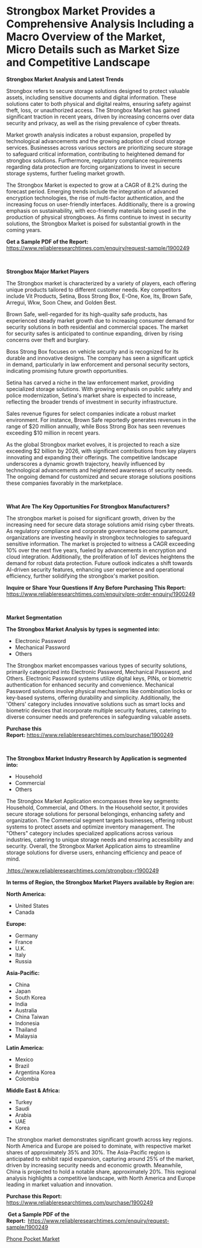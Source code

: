 <p><h1>Strongbox Market Provides a Comprehensive Analysis Including a Macro Overview of the Market, Micro Details such as Market Size and Competitive Landscape</h1></p><p><strong>Strongbox Market Analysis and Latest Trends</strong></p>
<p><p>Strongbox refers to secure storage solutions designed to protect valuable assets, including sensitive documents and digital information. These solutions cater to both physical and digital realms, ensuring safety against theft, loss, or unauthorized access. The Strongbox Market has gained significant traction in recent years, driven by increasing concerns over data security and privacy, as well as the rising prevalence of cyber threats.</p><p>Market growth analysis indicates a robust expansion, propelled by technological advancements and the growing adoption of cloud storage services. Businesses across various sectors are prioritizing secure storage to safeguard critical information, contributing to heightened demand for strongbox solutions. Furthermore, regulatory compliance requirements regarding data protection are forcing organizations to invest in secure storage systems, further fueling market growth.</p><p>The Strongbox Market is expected to grow at a CAGR of 8.2% during the forecast period. Emerging trends include the integration of advanced encryption technologies, the rise of multi-factor authentication, and the increasing focus on user-friendly interfaces. Additionally, there is a growing emphasis on sustainability, with eco-friendly materials being used in the production of physical strongboxes. As firms continue to invest in security solutions, the Strongbox Market is poised for substantial growth in the coming years.</p></p>
<p><strong>Get a Sample PDF of the Report:&nbsp;</strong> <a href="https://www.reliableresearchtimes.com/enquiry/request-sample/1900249?utm_campaign=2139&utm_medium=2&utm_source=Github&utm_content=ia&utm_term=09022025&utm_id=strongbox">https://www.reliableresearchtimes.com/enquiry/request-sample/1900249</a></p>
<p>&nbsp;</p>
<p><strong>Strongbox Major Market Players</strong></p>
<p><p>The Strongbox market is characterized by a variety of players, each offering unique products tailored to different customer needs. Key competitors include Vit Products, Setina, Boss Strong Box, E-One, Koe, Its, Brown Safe, Arregui, Wkw, Soon Chew, and Golden Best. </p><p>Brown Safe, well-regarded for its high-quality safe products, has experienced steady market growth due to increasing consumer demand for security solutions in both residential and commercial spaces. The market for security safes is anticipated to continue expanding, driven by rising concerns over theft and burglary.</p><p>Boss Strong Box focuses on vehicle security and is recognized for its durable and innovative designs. The company has seen a significant uptick in demand, particularly in law enforcement and personal security sectors, indicating promising future growth opportunities.</p><p>Setina has carved a niche in the law enforcement market, providing specialized storage solutions. With growing emphasis on public safety and police modernization, Setina's market share is expected to increase, reflecting the broader trends of investment in security infrastructure. </p><p>Sales revenue figures for select companies indicate a robust market environment. For instance, Brown Safe reportedly generates revenues in the range of $20 million annually, while Boss Strong Box has seen revenues exceeding $10 million in recent years. </p><p>As the global Strongbox market evolves, it is projected to reach a size exceeding $2 billion by 2026, with significant contributions from key players innovating and expanding their offerings. The competitive landscape underscores a dynamic growth trajectory, heavily influenced by technological advancements and heightened awareness of security needs. The ongoing demand for customized and secure storage solutions positions these companies favorably in the marketplace.</p></p>
<p>&nbsp;</p>
<p><strong>What Are The Key Opportunities For Strongbox Manufacturers?</strong></p>
<p><p>The strongbox market is poised for significant growth, driven by the increasing need for secure data storage solutions amid rising cyber threats. As regulatory compliance and corporate governance become paramount, organizations are investing heavily in strongbox technologies to safeguard sensitive information. The market is projected to witness a CAGR exceeding 10% over the next five years, fueled by advancements in encryption and cloud integration. Additionally, the proliferation of IoT devices heightens the demand for robust data protection. Future outlook indicates a shift towards AI-driven security features, enhancing user experience and operational efficiency, further solidifying the strongbox's market position.</p></p>
<p><strong>Inquire or Share Your Questions If Any Before Purchasing This Report:</strong> <a href="https://www.reliableresearchtimes.com/enquiry/pre-order-enquiry/1900249?utm_campaign=2139&utm_medium=2&utm_source=Github&utm_content=ia&utm_term=09022025&utm_id=strongbox">https://www.reliableresearchtimes.com/enquiry/pre-order-enquiry/1900249</a></p>
<p>&nbsp;</p>
<p><strong>Market Segmentation</strong></p>
<p><strong>The Strongbox Market Analysis by types is segmented into:</strong></p>
<p><ul><li>Electronic Password</li><li>Mechanical Password</li><li>Others</li></ul></p>
<p><p>The Strongbox market encompasses various types of security solutions, primarily categorized into Electronic Password, Mechanical Password, and Others. Electronic Password systems utilize digital keys, PINs, or biometric authentication for enhanced security and convenience. Mechanical Password solutions involve physical mechanisms like combination locks or key-based systems, offering durability and simplicity. Additionally, the 'Others' category includes innovative solutions such as smart locks and biometric devices that incorporate multiple security features, catering to diverse consumer needs and preferences in safeguarding valuable assets.</p></p>
<p><strong>Purchase this Report:&nbsp;</strong><a href="https://www.reliableresearchtimes.com/purchase/1900249?utm_campaign=2139&utm_medium=2&utm_source=Github&utm_content=ia&utm_term=09022025&utm_id=strongbox">https://www.reliableresearchtimes.com/purchase/1900249</a></p>
<p>&nbsp;</p>
<p><strong>The Strongbox Market Industry Research by Application is segmented into:</strong></p>
<p><ul><li>Household</li><li>Commercial</li><li>Others</li></ul></p>
<p><p>The Strongbox Market Application encompasses three key segments: Household, Commercial, and Others. In the Household sector, it provides secure storage solutions for personal belongings, enhancing safety and organization. The Commercial segment targets businesses, offering robust systems to protect assets and optimize inventory management. The "Others" category includes specialized applications across various industries, catering to unique storage needs and ensuring accessibility and security. Overall, the Strongbox Market Application aims to streamline storage solutions for diverse users, enhancing efficiency and peace of mind.</p></p>
<p><a href="https://www.reliableresearchtimes.com/strongbox-r1900249?utm_campaign=2139&utm_medium=2&utm_source=Github&utm_content=ia&utm_term=09022025&utm_id=strongbox">&nbsp;https://www.reliableresearchtimes.com/strongbox-r1900249</a></p>
<p><strong>In terms of Region, the Strongbox Market Players available by Region are:</strong></p>
<p>
    <p> <strong> North America: </strong>
        <ul>
            <li>United States</li>
            <li>Canada</li>
        </ul>
        </p> 
    <p> <strong> Europe: </strong>
        <ul>
            <li>Germany</li>
            <li>France</li>
            <li>U.K.</li>
            <li>Italy</li>
            <li>Russia</li>
        </ul>
        </p> 
    <p> <strong> Asia-Pacific: </strong>
        <ul>
            <li>China</li>
            <li>Japan</li>
            <li>South Korea</li>
            <li>India</li>
            <li>Australia</li>
            <li>China Taiwan</li>
            <li>Indonesia</li>
            <li>Thailand</li>
            <li>Malaysia</li>
        </ul>
        </p> 
    <p> <strong> Latin America: </strong>
        <ul>
            <li>Mexico</li>
            <li>Brazil</li>
            <li>Argentina Korea</li>
            <li>Colombia</li>
        </ul>
        </p> 
    <p> <strong> Middle East & Africa: </strong>
        <ul>
            <li>Turkey</li>
            <li>Saudi</li>
            <li>Arabia</li>
            <li>UAE</li>
            <li>Korea</li>
        </ul>
    </p>
    </p>
<p><p>The strongbox market demonstrates significant growth across key regions. North America and Europe are poised to dominate, with respective market shares of approximately 35% and 30%. The Asia-Pacific region is anticipated to exhibit rapid expansion, capturing around 25% of the market, driven by increasing security needs and economic growth. Meanwhile, China is projected to hold a notable share, approximately 20%. This regional analysis highlights a competitive landscape, with North America and Europe leading in market valuation and innovation.</p></p>
<p><strong>Purchase this Report: </strong><a href="https://www.reliableresearchtimes.com/purchase/1900249?utm_campaign=2139&utm_medium=2&utm_source=Github&utm_content=ia&utm_term=09022025&utm_id=strongbox">https://www.reliableresearchtimes.com/purchase/1900249</a></p>
<p>&nbsp;<strong>Get a Sample PDF of the Report:&nbsp;&nbsp;</strong><a href="https://www.reliableresearchtimes.com/enquiry/request-sample/1900249?utm_campaign=2139&utm_medium=2&utm_source=Github&utm_content=ia&utm_term=09022025&utm_id=strongbox">https://www.reliableresearchtimes.com/enquiry/request-sample/1900249</a></p>
<p><strong></strong></p>
<p><p><a href="https://github.com/petbigbeepjn/Market-Research-Report-List-1/blob/main/phone-pocket-market.md?utm_campaign=2139&utm_medium=2&utm_source=Github&utm_content=ia&utm_term=09022025&utm_id=strongbox">Phone Pocket Market</a></p></p>